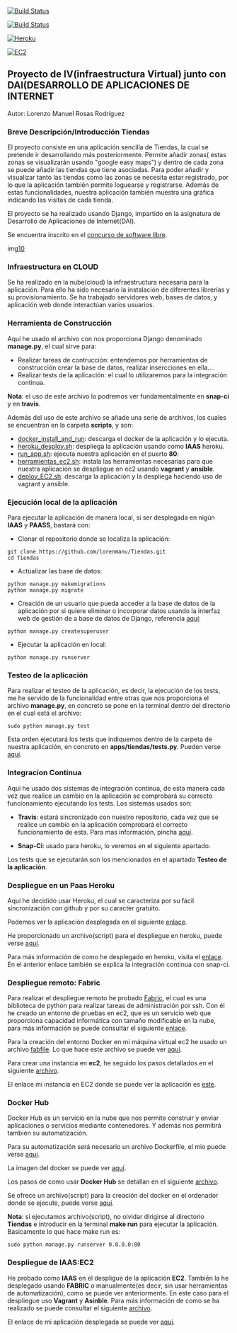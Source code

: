 [![Build Status](https://travis-ci.org/lorenmanu/Tiendas.svg?branch=master)](https://travis-ci.org/lorenmanu/Tiendas)

[![Build Status](https://snap-ci.com/lorenmanu/Tiendas/branch/master/build_image)](https://snap-ci.com/lorenmanu/Tiendas/branch/master)

[![Heroku](https://www.herokucdn.com/deploy/button.png)](https://ejemplodeploy.herokuapp.com/tiendas/login/?next=/tiendas/)

[![EC2](https://www.dropbox.com/s/st4etj28pyu11lb/aws-ec2_logo_small.jpg?dl=1)](http://ec2-52-34-212-176.us-west-2.compute.amazonaws.com/tiendas/login/?next=/tiendas/)


## **Proyecto de IV(infraestructura Virtual) junto con DAI(DESARROLLO DE APLICACIONES DE INTERNET** ##

Autor: Lorenzo Manuel Rosas Rodríguez

### Breve Descripción/Introducción Tiendas
El proyecto consiste en una aplicación sencilla de Tiendas, la cual se pretende ir desarrollando más posteriormente. Permite añadir zonas( estas zonas se visualizarán usando "google easy maps") y dentro de cada zona se puede añadir las tiendas que tiene asociadas. Para poder añadir y visualizar tanto las tiendas como las zonas se necesita estar registrado, por lo que la aplicación también permite loguearse y registrarse. Además de estas funcionalidades, nuestra aplicación también muestra una gráfica indicando las visitas de cada tienda.

El proyecto se ha realizado usando Django, impartido en la asignatura de Desarrollo de Aplicaciones de Internet(DAI).

Se encuentra inscrito en el [concurso de software libre](http://osl.ugr.es/bases-de-los-premios-a-proyectos-libres-de-la-ugr/).

img[10](https://www.dropbox.com/s/ex2n0hmnk1ci7bb/img10.png?dl=1)

### Infraestructura en CLOUD

Se ha realizado en la nube(cloud) la infraestructura necesaria para la aplicación. Para ello ha sido necesario la instalación de diferentes librerías y su provisionamiento. Se ha trabajado servidores web, bases de datos, y aplicación web donde interactúan varios usuarios.

### Herramienta de Construcción
Aquí he usado el archivo con nos proporciona Django denominado **manage.py**, el cual sirve para:

- Realizar tareas de contrucción: entendemos por herramientas de construcción crear la base de datos, realizar insercciones en ella....
- Realizar tests de la aplicación: el cual lo utilizaremos para la integración continua.

**Nota**: el uso de este archivo lo podremos ver fundamentalmente en **snap-ci** y en **travis**.

Además del uso de este archivo se añade una serie de archivos, los cuales se encuentran en la carpeta **scripts**, y son:

- [docker_install_and_run](https://github.com/lorenmanu/Tiendas/blob/master/scripts/docker_install_and_run.sh): descarga el docker de la aplicación y lo ejecuta.
- [heroku_desploy.sh](https://github.com/lorenmanu/Tiendas/blob/master/scripts/heroku_deploy.sh): despliega la aplicación usando como **IAAS** heroku.
- [run_app.sh](https://github.com/lorenmanu/Tiendas/blob/master/scripts/run_app.sh): ejecuta nuestra aplicación en el puerto **80**:
- [herramientas_ec2.sh](https://github.com/lorenmanu/Tiendas/blob/master/scripts/herramientas_ec2.sh): instala las herramientas necesarias para que nuestra aplicación se despliegue en ec2 usando **vagrant** y **ansible**.
- [deploy_EC2.sh](https://github.com/lorenmanu/Tiendas/tree/master/scripts): descarga la aplicación y la despliega haciendo uso de vagrant y ansible.

### Ejecución local de la aplicación

Para ejecutar la aplicación de manera local, si ser desplegada en nigún **IAAS** y **PAASS**, bastará con:

- Clonar el repositorio donde se localiza la aplicación:

```
git clone https://github.com/lorenmanu/Tiendas.git
cd Tiendas

```

- Actualizar las base de datos:

```
python manage.py makemigrations
python manage.py migrate

```

- Creación de un usuario que pueda acceder a la base de datos de la aplicación por si quiere eliminar o incorporar datos usando la interfaz web de gestión de a base de datos de Django, referencia [aquí](https://docs.djangoproject.com/es/1.9/ref/django-admin/):

```
python manage.py createsuperuser

```

- Ejecutar la aplicación en local:


```
python manage.py runserver

```
### Testeo de la aplicación

Para realizar el testeo de la aplicación, es decir, la ejecución de los tests, me he servido de la funcionalidad entre otras que nos proporciona el archivo **manage.py**, en concreto se pone en la terminal dentro del directorio en el cual está el archivo:

```
sudo python manage.py test

```

Esta orden ejecutará los tests que indiquemos dentro de la carpeta de nuestra aplicación, en concreto en **apps/tiendas/tests.py**. Pueden verse [aquí](https://github.com/lorenmanu/Tiendas/blob/master/apps/tiendas/tests.py).

### Integracíon Continua
Aquí he usado dos sistemas de integración continua, de esta manera cada vez que realice un cambio en la aplicación se comprobará su correcto funcionamiento ejecutando los tests. Los sistemas usados son:

- **Travis**: estará sincronizado con nuestro repositorio, cada vez que se realice un cambio en la aplicación comprobará el correcto funcionamiento de esta. Para mas información, pincha [aquí](https://github.com/lorenmanu/Tiendas/blob/master/documentacion/travis.md).

- **Snap-Ci**: usado para heroku, lo veremos en el siguiente apartado.

Los tests que se ejecutarán son los mencionados en el apartado **Testeo de la aplicación**.

### Despliegue en un Paas Heroku

Aquí he decidido usar Heroku, el cual se caracteriza por su fácil sincronización con github y por su caracter gratuito.

Podemos ver la aplicación desplegada en el siguiente [enlace](https://myclient.herokuapp.com/).

He proporcionado un archivo(script) para el despliegue en heroku, puede verse [aquí](https://github.com/lorenmanu/Tiendas/blob/master/scripts/heroku_deploy.sh).

Para más información de como he desplegado en heroku, visita el [enlace](https://github.com/lorenmanu/Tiendas/blob/master/documentacion/heroku.md). En el anterior enlace también se explica la integración continua con snap-ci.

### Despliegue remoto: Fabric
Para realizar el despliegue remoto he probado [Fabric](http://www.fabfile.org/), el cual es una biblioteca de python para realizar tareas de administración por ssh. Con él he creado un entorno de pruebas en ec2, que es un servicio web que proporciona capacidad informática con tamaño modificable en la nube, para más información se puede consultar el siguiente [enlace](https://aws.amazon.com/es/ec2/).

Para la creación del entorno Docker en mi máquina virtual ec2 he usado un archivo [fabfile](https://github.com/lorenmanu/Tiendas/blob/master/fabfile.py). Lo que hace este archivo se puede ver [aquí](https://github.com/lorenmanu/Tiendas/blob/master/documentacion/fabfile.md).

Para crear una instancia en **ec2**, he seguido los pasos detallados en el siguiente [archivo](https://github.com/lorenmanu/Tiendas/blob/master/documentacion/ec2.md).

El enlace mi instancia en EC2 donde se puede ver la aplicación es [este](http://ec2-52-34-212-176.us-west-2.compute.amazonaws.com/tiendas/login/?next=/tiendas/).

### Docker Hub
Docker Hub es un servicio en la nube que nos permite construir y enviar aplicaciones o servicios mediante contenedores. Y además nos permitirá también su automatización.

Para su automatización será necesario un archivo Dockerfile, el mio puede verse [aquí](https://github.com/lorenmanu/Tiendas/blob/master/Dockerfile).

La imagen del docker se puede ver [aquí](https://hub.docker.com/r/lorenmanu/tiendas/).

Los pasos de como usar **Docker Hub** se detallan en el siguiente [archivo](https://github.com/lorenmanu/Tiendas/blob/master/documentacion/docker.md).

Se ofrece un archivo(script) para la creación del docker en el ordenador donde se ejecute, puede verse [aquí](https://github.com/lorenmanu/Tiendas/blob/master/scripts/docker_install_and_run.sh).

**Nota**: si ejecutamos archivo(script), no olvidar dirigirse al directorio **Tiendas** e introducir en la terminal **make run** para ejecutar la aplicación. Basicamente lo que hace make run es:

```
sudo python manage.py runserver 0.0.0.0:80

```

### Despliegue de IAAS:EC2

He probado como **IAAS** en el despligue de la aplicación **EC2**. También la he desplegado usando **FABRIC** o manualmente(es decir, sin usar herramientas de automatización), como se puede ver anteriormente. En este caso para el despliegue uso **Vagrant** y **Asinble**. Para más información de como se ha realizado se puede consultar el siguiente [archivo](https://github.com/lorenmanu/Tiendas/blob/master/documentacion/ec2_vagrant.md).

El enlace de mi aplicación desplegada se puede ver [aquí](http://ec2-52-34-212-176.us-west-2.compute.amazonaws.com/tiendas/login/?next=/tiendas/).
